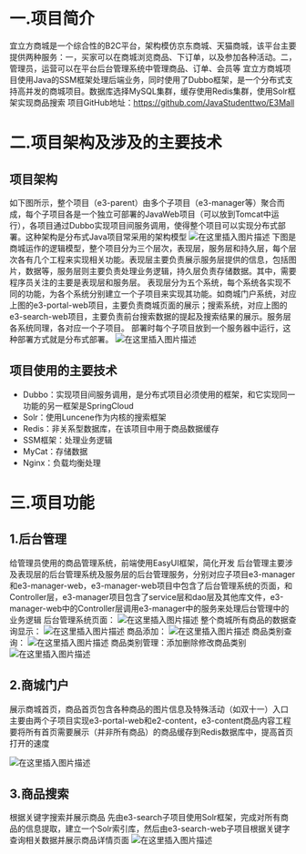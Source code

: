 # 一.项目简介
宜立方商城是一个综合性的B2C平台，架构模仿京东商城、天猫商城，该平台主要提供两种服务：一，买家可以在商城浏览商品、下订单，以及参加各种活动。二，管理员，运营可以在平台后台管理系统中管理商品、订单、会员等
宜立方商城项目使用Java的SSM框架处理后端业务，同时使用了Dubbo框架，是一个分布式支持高并发的商城项目。数据库选择MySQL集群，缓存使用Redis集群，使用Solr框架实现商品搜索
项目GitHub地址：https://github.com/JavaStudenttwo/E3Mall
# 二.项目架构及涉及的主要技术
## 项目架构
如下图所示，整个项目（e3-parent）由多个子项目（e3-manager等）聚合而成，每个子项目各是一个独立可部署的JavaWeb项目（可以放到Tomcat中运行），各项目通过Dubbo实现项目间服务调用，使得整个项目可以实现分布式部署。这种架构是分布式Java项目常采用的架构模型
![在这里插入图片描述](https://img-blog.csdnimg.cn/20181228200929662.PNG?x-oss-process=image/watermark,type_ZmFuZ3poZW5naGVpdGk,shadow_10,text_aHR0cHM6Ly9ibG9nLmNzZG4ubmV0L2VhZ2xldW5pdmVyc2l0eWV5ZQ==,size_16,color_FFFFFF,t_70)
下图是商城运作的逻辑模型，整个项目分为三个层次，表现层，服务层和持久层，每个层次各有几个工程来实现相关功能。表现层主要负责展示服务层提供的信息，包括图片，数据等，服务层则主要负责处理业务逻辑，持久层负责存储数据。其中，需要程序员关注的主要是表现层和服务层。
表现层分为五个系统，每个系统各实现不同的功能，为各个系统分别建立一个子项目来实现其功能。如商城门户系统，对应上图的e3-portal-web项目，主要负责商城页面的展示；搜索系统，对应上图的e3-search-web项目，主要负责前台搜索数据的提起及搜索结果的展示。服务层各系统同理，各对应一个子项目。
部署时每个子项目放到一个服务器中运行，这种部署方式就是分布式部署。
![在这里插入图片描述](https://img-blog.csdnimg.cn/2018122819595899.PNG?x-oss-process=image/watermark,type_ZmFuZ3poZW5naGVpdGk,shadow_10,text_aHR0cHM6Ly9ibG9nLmNzZG4ubmV0L2VhZ2xldW5pdmVyc2l0eWV5ZQ==,size_16,color_FFFFFF,t_70)
## 项目使用的主要技术

 - Dubbo：实现项目间服务调用，是分布式项目必须使用的框架，和它实现同一功能的另一框架是SpringCloud
 - Solr：使用Luncene作为内核的搜索框架
 - Redis：非关系型数据库，在该项目中用于商品数据缓存
 - SSM框架：处理业务逻辑
 - MyCat：存储数据
 - Nginx：负载均衡处理
# 三.项目功能
## 1.后台管理
给管理员使用的商品管理系统，前端使用EasyUI框架，简化开发
后台管理主要涉及表现层的后台管理系统及服务层的后台管理服务，分别对应子项目e3-manager和e3-manager-web，e3-manager-web项目中包含了后台管理系统的页面，和Controller层，e3-manager项目包含了service层和dao层及其他库文件，e3-manager-web中的Controller层调用e3-manager中的服务来处理后台管理中的业务逻辑
后台管理系统页面：
![在这里插入图片描述](https://img-blog.csdnimg.cn/20181228215400664.PNG?x-oss-process=image/watermark,type_ZmFuZ3poZW5naGVpdGk,shadow_10,text_aHR0cHM6Ly9ibG9nLmNzZG4ubmV0L2VhZ2xldW5pdmVyc2l0eWV5ZQ==,size_16,color_FFFFFF,t_70)
整个商城所有商品的数据查询显示：
![在这里插入图片描述](https://img-blog.csdnimg.cn/20181228221353637.PNG?x-oss-process=image/watermark,type_ZmFuZ3poZW5naGVpdGk,shadow_10,text_aHR0cHM6Ly9ibG9nLmNzZG4ubmV0L2VhZ2xldW5pdmVyc2l0eWV5ZQ==,size_16,color_FFFFFF,t_70)
商品添加：
![在这里插入图片描述](https://img-blog.csdnimg.cn/20181228221403264.PNG?x-oss-process=image/watermark,type_ZmFuZ3poZW5naGVpdGk,shadow_10,text_aHR0cHM6Ly9ibG9nLmNzZG4ubmV0L2VhZ2xldW5pdmVyc2l0eWV5ZQ==,size_16,color_FFFFFF,t_70)
商品类别查询：
![在这里插入图片描述](https://img-blog.csdnimg.cn/20181228221432707.PNG?x-oss-process=image/watermark,type_ZmFuZ3poZW5naGVpdGk,shadow_10,text_aHR0cHM6Ly9ibG9nLmNzZG4ubmV0L2VhZ2xldW5pdmVyc2l0eWV5ZQ==,size_16,color_FFFFFF,t_70)
商品类别管理：添加删除修改商品类别
![在这里插入图片描述](https://img-blog.csdnimg.cn/20181228221418474.PNG?x-oss-process=image/watermark,type_ZmFuZ3poZW5naGVpdGk,shadow_10,text_aHR0cHM6Ly9ibG9nLmNzZG4ubmV0L2VhZ2xldW5pdmVyc2l0eWV5ZQ==,size_16,color_FFFFFF,t_70)
## 2.商城门户
展示商城首页，商品首页包含各种商品的图片信息及特殊活动（如双十一）入口
主要由两个子项目实现e3-portal-web和e2-content，e3-content商品内容工程要将所有首页需要展示（并非所有商品）的商品缓存到Redis数据库中，提高首页打开的速度

![在这里插入图片描述](https://img-blog.csdnimg.cn/20181228222440769.PNG?x-oss-process=image/watermark,type_ZmFuZ3poZW5naGVpdGk,shadow_10,text_aHR0cHM6Ly9ibG9nLmNzZG4ubmV0L2VhZ2xldW5pdmVyc2l0eWV5ZQ==,size_16,color_FFFFFF,t_70)
## 3.商品搜索
根据关键字搜索并展示商品
先由e3-search子项目使用Solr框架，完成对所有商品的信息提取，建立一个Solr索引库，然后由e3-search-web子项目根据关键字查询相关数据并展示商品详情页面
![在这里插入图片描述](https://img-blog.csdnimg.cn/20181228225325823.PNG?x-oss-process=image/watermark,type_ZmFuZ3poZW5naGVpdGk,shadow_10,text_aHR0cHM6Ly9ibG9nLmNzZG4ubmV0L2VhZ2xldW5pdmVyc2l0eWV5ZQ==,size_16,color_FFFFFF,t_70)
